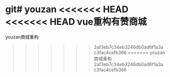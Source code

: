 git# youzan
<<<<<<< HEAD
<<<<<<< HEAD
vue重构有赞商城
=======
youzan商城重构
>>>>>>> 2af3eb7c34eb3246db0ad6f1a3ac3fac4cefb366
=======
youzan商城重构
>>>>>>> 2af3eb7c34eb3246db0ad6f1a3ac3fac4cefb366
